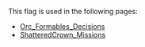 This flag is used in the following pages:
 - [Orc_Formables_Decisions](../decisions/Orc_Formables_Decisions.md)
 - [ShatteredCrown_Missions](../missions/ShatteredCrown_Missions.md)
